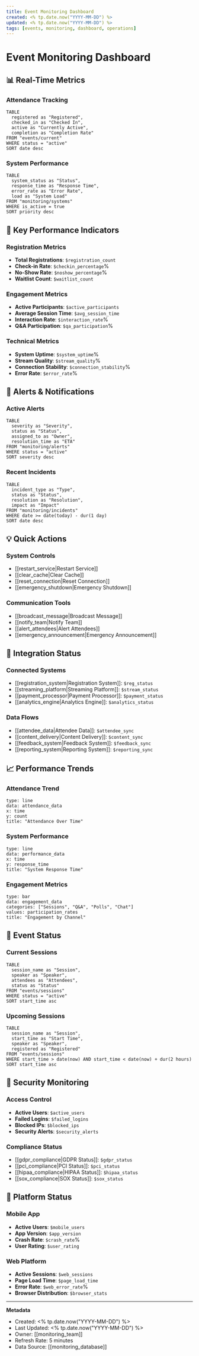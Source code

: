 ```yaml
---
title: Event Monitoring Dashboard
created: <% tp.date.now("YYYY-MM-DD") %>
updated: <% tp.date.now("YYYY-MM-DD") %>
tags: [events, monitoring, dashboard, operations]
---
```


# Event Monitoring Dashboard

## 📊 Real-Time Metrics

### Attendance Tracking
```dataview
TABLE 
  registered as "Registered",
  checked_in as "Checked In",
  active as "Currently Active",
  completion as "Completion Rate"
FROM "events/current"
WHERE status = "active"
SORT date desc
```

### System Performance
```dataview
TABLE 
  system_status as "Status",
  response_time as "Response Time",
  error_rate as "Error Rate",
  load as "System Load"
FROM "monitoring/systems"
WHERE is_active = true
SORT priority desc
```

## 🎯 Key Performance Indicators

### Registration Metrics
- **Total Registrations**: `$registration_count`
- **Check-in Rate**: `$checkin_percentage`%
- **No-Show Rate**: `$noshow_percentage`%
- **Waitlist Count**: `$waitlist_count`

### Engagement Metrics
- **Active Participants**: `$active_participants`
- **Average Session Time**: `$avg_session_time`
- **Interaction Rate**: `$interaction_rate`%
- **Q&A Participation**: `$qa_participation`%

### Technical Metrics
- **System Uptime**: `$system_uptime`%
- **Stream Quality**: `$stream_quality`%
- **Connection Stability**: `$connection_stability`%
- **Error Rate**: `$error_rate`%

## 🚨 Alerts & Notifications

### Active Alerts
```dataview
TABLE 
  severity as "Severity",
  status as "Status",
  assigned_to as "Owner",
  resolution_time as "ETA"
FROM "monitoring/alerts"
WHERE status = "active"
SORT severity desc
```

### Recent Incidents
```dataview
TABLE 
  incident_type as "Type",
  status as "Status",
  resolution as "Resolution",
  impact as "Impact"
FROM "monitoring/incidents"
WHERE date >= date(today) - dur(1 day)
SORT date desc
```

## 💡 Quick Actions

### System Controls
- [[restart_service|Restart Service]]
- [[clear_cache|Clear Cache]]
- [[reset_connection|Reset Connection]]
- [[emergency_shutdown|Emergency Shutdown]]

### Communication Tools
- [[broadcast_message|Broadcast Message]]
- [[notify_team|Notify Team]]
- [[alert_attendees|Alert Attendees]]
- [[emergency_announcement|Emergency Announcement]]

## 🔄 Integration Status

### Connected Systems
- [[registration_system|Registration System]]: `$reg_status`
- [[streaming_platform|Streaming Platform]]: `$stream_status`
- [[payment_processor|Payment Processor]]: `$payment_status`
- [[analytics_engine|Analytics Engine]]: `$analytics_status`

### Data Flows
- [[attendee_data|Attendee Data]]: `$attendee_sync`
- [[content_delivery|Content Delivery]]: `$content_sync`
- [[feedback_system|Feedback System]]: `$feedback_sync`
- [[reporting_system|Reporting System]]: `$reporting_sync`

## 📈 Performance Trends

### Attendance Trend
```chart
type: line
data: attendance_data
x: time
y: count
title: "Attendance Over Time"
```

### System Performance
```chart
type: line
data: performance_data
x: time
y: response_time
title: "System Response Time"
```

### Engagement Metrics
```chart
type: bar
data: engagement_data
categories: ["Sessions", "Q&A", "Polls", "Chat"]
values: participation_rates
title: "Engagement by Channel"
```

## 🎪 Event Status

### Current Sessions
```dataview
TABLE 
  session_name as "Session",
  speaker as "Speaker",
  attendees as "Attendees",
  status as "Status"
FROM "events/sessions"
WHERE status = "active"
SORT start_time asc
```

### Upcoming Sessions
```dataview
TABLE 
  session_name as "Session",
  start_time as "Start Time",
  speaker as "Speaker",
  registered as "Registered"
FROM "events/sessions"
WHERE start_time > date(now) AND start_time < date(now) + dur(2 hours)
SORT start_time asc
```

## 🔐 Security Monitoring

### Access Control
- **Active Users**: `$active_users`
- **Failed Logins**: `$failed_logins`
- **Blocked IPs**: `$blocked_ips`
- **Security Alerts**: `$security_alerts`

### Compliance Status
- [[gdpr_compliance|GDPR Status]]: `$gdpr_status`
- [[pci_compliance|PCI Status]]: `$pci_status`
- [[hipaa_compliance|HIPAA Status]]: `$hipaa_status`
- [[sox_compliance|SOX Status]]: `$sox_status`

## 📱 Platform Status

### Mobile App
- **Active Users**: `$mobile_users`
- **App Version**: `$app_version`
- **Crash Rate**: `$crash_rate`%
- **User Rating**: `$user_rating`

### Web Platform
- **Active Sessions**: `$web_sessions`
- **Page Load Time**: `$page_load_time`
- **Error Rate**: `$web_error_rate`%
- **Browser Distribution**: `$browser_stats`

---
**Metadata**
- Created: <% tp.date.now("YYYY-MM-DD") %>
- Last Updated: <% tp.date.now("YYYY-MM-DD") %>
- Owner: [[monitoring_team]]
- Refresh Rate: 5 minutes
- Data Source: [[monitoring_database]] 